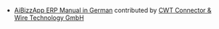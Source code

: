 - [AiBizzApp ERP Manual in German](http://erpnext.com/docs/user/manual/de/) contributed by [CWT Connector & Wire Technology GmbH](http://www.cwt-assembly.com/)
